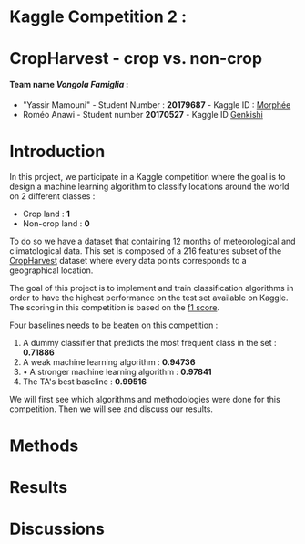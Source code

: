 
# Kaggle Competition 2 :  
# CropHarvest - crop vs. non-crop


#### Team name *Vongola Famiglia*  : 
* "Yassir Mamouni" - Student Number : **20179687** - Kaggle ID : [Morphée](https://www.kaggle.com/yassirmamouni)
* Roméo Anawi - Student number **20170527** - Kaggle ID [Genkishi](https://www.kaggle.com/romeoanawi)


# Introduction
In this project, we participate in a Kaggle competition where the goal is to design a machine learning algorithm to classify locations around the world on 2 different classes :
* Crop land : **1**
* Non-crop land : **0**

To do so we have a dataset that containing 12 months of  meteorological and climatological data. This set is composed of a 216 features subset of the [CropHarvest](https://openreview.net/pdf?id=JtjzUXPEaCu) dataset where every data points corresponds to a geographical location.

The goal of this project is to implement and train classification algorithms in order to have the highest performance on the test set available on Kaggle. The scoring in this competition is based on the [f1 score](https://en.wikipedia.org/wiki/F-score). 

Four baselines needs to be beaten on this competition :

1. A dummy classifier that predicts the most frequent class in the set  : **0.71886**
2. A weak machine learning algorithm : **0.94736**
3. • A stronger machine learning algorithm : **0.97841**
4. The TA's best baseline : **0.99516**

We will first see which algorithms and methodologies were done for this competition.
Then we will see and discuss our results.

# Methods

# Results

# Discussions